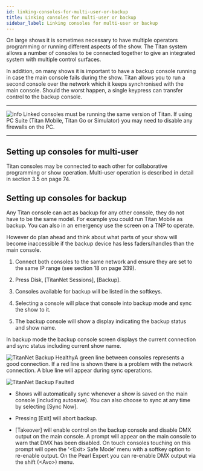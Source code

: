 ```yaml
---
id: linking-consoles-for-multi-user-or-backup 
title: Linking consoles for multi-user or backup
sidebar_label: Linking consoles for multi-user or backup
---
```


On large shows it is sometimes necessary to have multiple operators
programming or running different aspects of the show. The Titan system
allows a number of consoles to be connected together to give an
integrated system with multiple control surfaces.

In addition, on many shows it is important to have a backup console
running in case the main console fails during the show. Titan allows you
to run a second console over the network which it keeps synchronised
with the main console. Should the worst happen, a single keypress can
transfer control to the backup console.

  --------------------------------------------------------------------------------------------- ---------------------------------------------------------------------------------------------------------------------------------------------------------------------
  ![info](/docs/images/image6.png)   Linked consoles must be running the same version of Titan. If using PC Suite (Titan Mobile, Titan Go or Simulator) you may need to disable any firewalls on the PC.
  --------------------------------------------------------------------------------------------- ---------------------------------------------------------------------------------------------------------------------------------------------------------------------

Setting up consoles for multi-user
----------------------------------

Titan consoles may be connected to each other for collaborative
programming or show operation. Multi-user operation is described in
detail in section 3.5 on page 74.

Setting up consoles for backup
------------------------------

Any Titan console can act as backup for any other console, they do not
have to be the same model. For example you could run Titan Mobile as
backup. You can also in an emergency use the screen on a TNP to operate.

However do plan ahead and think about what parts of your show will
become inaccessible if the backup device has less faders/handles than
the main console.

1. Connect both consoles to the same network and ensure they are set to
the same IP range (see section 18 on page 339).

2. Press Disk, \[TitanNet Sessions\], \[Backup\].

3. Consoles available for backup will be listed in the softkeys.

4. Selecting a console will place that console into backup mode and
sync the show to it.

5. The backup console will show a display indicating the backup status
and show name.

In backup mode the backup console screen displays the current connection
and sync status including current show name.

![TitanNet Backup
Healthy](/docs/images/image307.png)A green line between consoles represents a
good connection. If a red line is shown there is a problem with the
network connection. A blue line will appear during sync operations.

![TitanNet Backup
Faulted](/docs/images/image308.png)

-   Shows will automatically sync whenever a show is saved on the main
    console (including autosave). You can also choose to sync at any
    time by selecting \[Sync Now\].

-   Pressing \[Exit\] will abort backup.

-   \[Takeover\] will enable control on the backup console and disable
    DMX output on the main console. A prompt will appear on the main
    console to warn that DMX has been disabled. On touch consoles
    touching on this prompt will open the \'\<Exit\> Safe Mode\' menu
    with a softkey option to re-enable output. On the Pearl Expert you
    can re-enable DMX output via the shift (\<Avo\>) menu.


